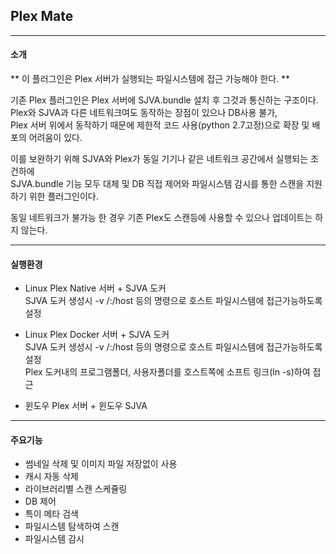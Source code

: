 ## Plex Mate
----

#### 소개

** 이 플러그인은 Plex 서버가 실행되는 파일시스템에 접근 가능해야 한다. **

기존 Plex 플러그인은 Plex 서버에 SJVA.bundle 설치 후 그것과 통신하는 구조이다.  
Plex와 SJVA과 다른 네트워크여도 동작하는 장점이 있으나 DB사용 불가,   
Plex 서버 위에서 동작하기 때문에 제한적 코드 사용(python 2.7고정)으로 확장 및 배포의 어려움이 있다. 

이를 보완하기 위해 SJVA와 Plex가 동일 기기나 같은 네트워크 공간에서 실행되는 조건하에   
SJVA.bundle 기능 모두 대체 및 DB 직접 제어와 파일시스템 감시를 통한 스캔을 지원하기 위한 플러그인이다.

동일 네트워크가 불가능 한 경우 기존 Plex도 스캔등에 사용할 수 있으나 업데이트는 하지 않는다.

----

#### 실행환경
  
  * Linux Plex Native 서버 + SJVA 도커   
    SJVA 도커 생성시 -v /:/host 등의 명령으로 호스트 파일시스템에 접근가능하도록 설정

  * Linux Plex Docker 서버 + SJVA 도커   
    SJVA 도커 생성시 -v /:/host 등의 명령으로 호스트 파일시스템에 접근가능하도록 설정   
    Plex 도커내의 프로그램폴더, 사용자폴더를 호스트쪽에 소프트 링크(ln -s)하여 접근  

  * 윈도우 Plex 서버 + 윈도우 SJVA 


----

#### 주요기능

  * 썸네일 삭제 및 이미지 파일 저장없이 사용
  * 캐시 자동 삭제
  * 라이브러리별 스캔 스케쥴링
  * DB 제어
  * 특이 메타 검색
  * 파일시스템 탐색하여 스캔
  * 파일시스템 감시

